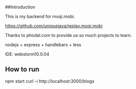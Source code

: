 ##Introduction

This is my backend for moqi.mobi.

https://github.com/uniquejava/replay.moqi.mobi

Thanks to phodal.com to provide us so much projects to learn.

nodejs + express + handlebars + less

IDE: webstorm10.0.04

## How to run
npm start
curl -i http://localhost:3000/blogs

